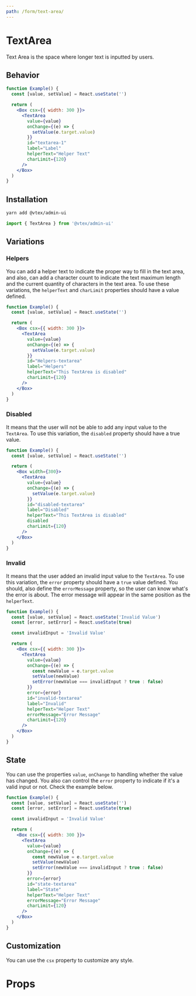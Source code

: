 ```yaml
---
path: /form/text-area/
---
```


# TextArea

Text Area is the space where longer text is inputted by users.

## Behavior

```jsx
function Example() {
  const [value, setValue] = React.useState('')

  return (
    <Box csx={{ width: 300 }}>
      <TextArea
        value={value}
        onChange={(e) => {
          setValue(e.target.value)
        }}
        id="textarea-1"
        label="Label"
        helperText="Helper Text"
        charLimit={120}
      />
    </Box>
  )
}
```

## Installation

```sh isStatic
yarn add @vtex/admin-ui
```

```jsx isStatic
import { TextArea } from '@vtex/admin-ui'
```

## Variations

### Helpers

You can add a helper text to indicate the proper way to fill in the text area, and also, can add a character count to indicate the text maximum length and the current quantity of characters in the text area. To use these variations, the `helperText` and `charLimit` properties should have a value defined.

```jsx
function Example() {
  const [value, setValue] = React.useState('')

  return (
    <Box csx={{ width: 300 }}>
      <TextArea
        value={value}
        onChange={(e) => {
          setValue(e.target.value)
        }}
        id="Helpers-textarea"
        label="Helpers"
        helperText="This TextArea is disabled"
        charLimit={120}
      />
    </Box>
  )
}
```

### Disabled

It means that the user will not be able to add any input value to the `TextArea`. To use this variation, the `disabled` property should have a true value.

```jsx
function Example() {
  const [value, setValue] = React.useState('')

  return (
    <Box width={300}>
      <TextArea
        value={value}
        onChange={(e) => {
          setValue(e.target.value)
        }}
        id="disabled-textarea"
        label="Disabled"
        helperText="This TextArea is disabled"
        disabled
        charLimit={120}
      />
    </Box>
  )
}
```

### Invalid

It means that the user added an invalid input value to the `TextArea`. To use this variation, the `error` property should have a `true` value defined. You should, also define the `errorMessage` property, so the user can know what's the error is about. The error message will appear in the same position as the `helperText`.

```jsx
function Example() {
  const [value, setValue] = React.useState('Invalid Value')
  const [error, setError] = React.useState(true)

  const invalidInput = 'Invalid Value'

  return (
    <Box csx={{ width: 300 }}>
      <TextArea
        value={value}
        onChange={(e) => {
          const newValue = e.target.value
          setValue(newValue)
          setError(newValue === invalidInput ? true : false)
        }}
        error={error}
        id="invalid-textarea"
        label="Invalid"
        helperText="Helper Text"
        errorMessage="Error Message"
        charLimit={120}
      />
    </Box>
  )
}
```

## State

You can use the properties `value`, `onChange` to handling whether the value has changed. You also can control the `error` property to indicate if it's a valid input or not. Check the example below.

```jsx
function Example() {
  const [value, setValue] = React.useState('')
  const [error, setError] = React.useState(true)

  const invalidInput = 'Invalid Value'

  return (
    <Box csx={{ width: 300 }}>
      <TextArea
        value={value}
        onChange={(e) => {
          const newValue = e.target.value
          setValue(newValue)
          setError(newValue === invalidInput ? true : false)
        }}
        error={error}
        id="state-textarea"
        label="State"
        helperText="Helper Text"
        errorMessage="Error Message"
        charLimit={120}
      />
    </Box>
  )
}
```

## Customization

You can use the `csx` property to customize any style.

# Props

<proptypes heading="TextArea" component="TextArea" />
